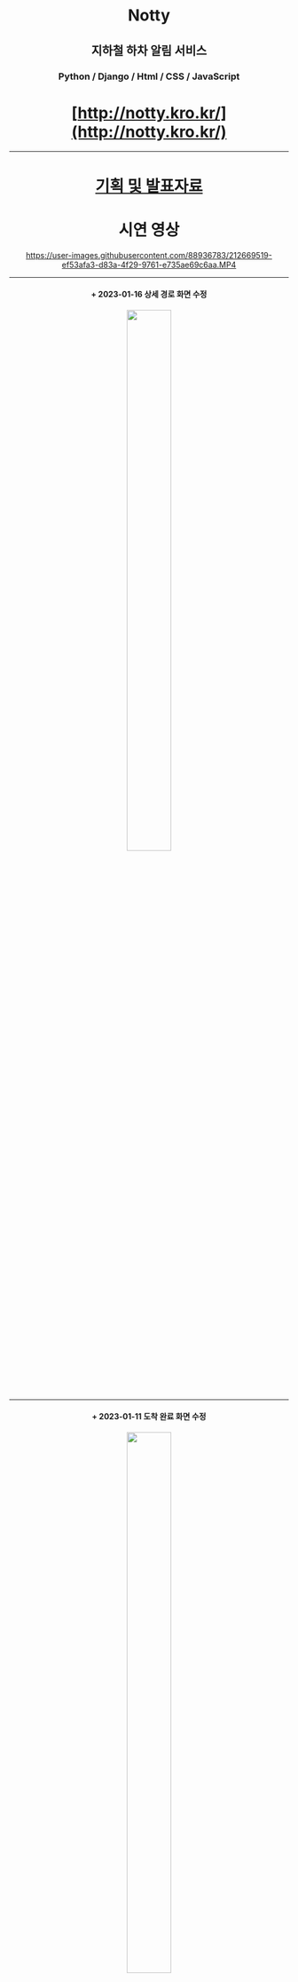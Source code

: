<div align="center">


# Notty
## 지하철 하차 알림 서비스
### Python / Django / Html / CSS / JavaScript



# [http://notty.kro.kr/](http://notty.kro.kr/)
***
# [기획 및 발표자료](https://docs.google.com/presentation/d/1KigGH1A2YDeBQ756GHt1K5aXSITO3-qs/edit?usp=sharing&ouid=109482985170827362384&rtpof=true&sd=true)
<p align="center">



# 시연 영상
https://user-images.githubusercontent.com/88936783/212669519-ef53afa3-d83a-4f29-9761-e735ae69c6aa.MP4

***
  #### + 2023-01-16 상세 경로 화면 수정



<img src="https://user-images.githubusercontent.com/88936783/212669013-d3006158-aeb3-4a70-881e-dc55e9857e8d.PNG" width="40%" height="50%">

***
  #### + 2023-01-11 도착 완료 화면 수정



<img src="https://user-images.githubusercontent.com/88936783/211583567-aa74f5f1-6b6b-4354-b09c-277096b122f0.png" width="40%" height="50%">

***
  #### + 2023-01-10 실시간 지하철 위치 디자인 수정, 해당 지하철 호선에 맞게 색상 변경

  <img src="https://user-images.githubusercontent.com/88936783/211473364-daf314ea-a0e6-443c-96f4-a8b3747ee458.PNG" width="40%" height="50%">
  
  <img src="https://user-images.githubusercontent.com/88936783/211474808-13eb8be7-02d2-49dc-a0dc-5b00ac5a575a.PNG" width="40%" height="50%">
  

  ***
  #### + 2023-01-09 메인페이지 디자인 수정, 로딩 애니메이션 추가


  https://user-images.githubusercontent.com/88936783/211335236-e8a78c64-e408-4341-9b35-130bb06c1618.mov




  #### + 2023-01-06 기존의 CloudType 배포에서, AWS EC2 배포로 변경함.
  #### + 2023-01-06 screen 을 이용하여 SSH가 종료 되더라도, 24/7 구동
  #### + 2023-01-07 메인페이지 디자인 수정
  <img alt="수정한 메인페이지" src="https://user-images.githubusercontent.com/88936783/211076729-774cbd42-3690-45bb-bcea-2bae0904a7be.png" width="40%" height="50%">
  
  ***
  #### 2022-08-20 해커톤 결과
  
  <img alt="스크린샷 2023-01-03 오후 7 13 55" src="https://user-images.githubusercontent.com/88936783/210337842-366e716b-10e6-4590-af38-ab9445c8a6f4.png" width="40%" height="50%">
  <img alt="스크린샷 2023-01-03 오후 7 14 04" src="https://user-images.githubusercontent.com/88936783/210337857-5907202b-0972-4d3e-9a9d-dbb951506003.png" width="40%" height="50%">
  <img alt="스크린샷 2023-01-03 오후 7 14 19" src="https://user-images.githubusercontent.com/88936783/210337876-9edc613b-4eb7-4313-812e-59a9707dbd55.png" width="40%" height="50%">
  <img alt="노티 로고" src="https://user-images.githubusercontent.com/88936783/210338947-82a0f2db-5dfe-427b-b168-5f5cf796071d.jpg" width="40%" height="50%">
  <img alt="알림창 스크린샷" src="https://user-images.githubusercontent.com/88936783/210338995-1e62a597-bf7e-41ca-954e-71c30fac4dfe.jpg" width="40%" height="50%">
  <img alt="노티피케이션 스크린샷" src="https://user-images.githubusercontent.com/88936783/210338997-db93d0e3-2746-43a9-bb8b-0880b0a4bbba.jpg" width="40%" height="50%">

![Group 1](https://user-images.githubusercontent.com/88936783/210338946-51f2080b-66fa-44fb-ba07-5ed6ae28fb13.png)
  

***

사용 API
<br>
지하철경로조회
<br>
kakao 로컬
<br>
[서울시 지하철역 정보 검색 (역명)](https://data.seoul.go.kr/dataList/OA-121/S/1/datasetView.do)
<br>

[서울교통공사 노선별 지하철역 정보](http://data.seoul.go.kr/dataList/OA-15442/S/1/datasetView.do)
<br>

[역코드로 지하철역별 열차 시간표 정보 검색](https://data.seoul.go.kr/dataList/OA-101/A/1/datasetView.do)
<br>

[서울교통공사 실시간 지하철 위치 정보](https://data.seoul.go.kr/dataList/OA-12601/A/1/datasetView.do)
<br>

***

FirebaseCloudMesseging 으로 알림 구현

***
# [OLD REPOSITORY Link](https://github.com/WOOJINCHO98/Notty)



</p>





</div>
